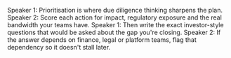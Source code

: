 Speaker 1: Prioritisation is where due diligence thinking sharpens the plan.
Speaker 2: Score each action for impact, regulatory exposure and the real bandwidth your teams have.
Speaker 1: Then write the exact investor-style questions that would be asked about the gap you're closing.
Speaker 2: If the answer depends on finance, legal or platform teams, flag that dependency so it doesn't stall later.

